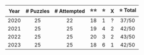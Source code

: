 | **Year** | **# Puzzles** | **# Attempted** | **⭐⭐** | **⭐** | **X** | **⭐ Total** |
|:--------:|:-------------:|:---------------:|:------:|:-----:|:-----:|:-----------:|
|   2020   |      25       |       22        |   18   |   1   |   ?   |    37/50    |
|   2021   |      25       |       25        |   19   |   4   |   2   |    42/50    |
|   2022   |      25       |       25        |   20   |   3   |   2   |    43/50    |
|   2023   |      25       |       25        |   18   |   6   |   1   |    42/50    |
